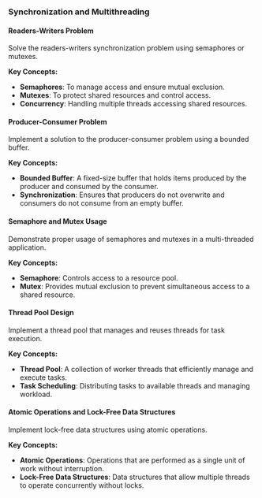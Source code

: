 ### Synchronization and Multithreading

#### Readers-Writers Problem
Solve the readers-writers synchronization problem using semaphores or mutexes.

**Key Concepts:**
- **Semaphores**: To manage access and ensure mutual exclusion.
- **Mutexes**: To protect shared resources and control access.
- **Concurrency**: Handling multiple threads accessing shared resources.

#### Producer-Consumer Problem
Implement a solution to the producer-consumer problem using a bounded buffer.

**Key Concepts:**
- **Bounded Buffer**: A fixed-size buffer that holds items produced by the producer and consumed by the consumer.
- **Synchronization**: Ensures that producers do not overwrite and consumers do not consume from an empty buffer.

#### Semaphore and Mutex Usage
Demonstrate proper usage of semaphores and mutexes in a multi-threaded application.

**Key Concepts:**
- **Semaphore**: Controls access to a resource pool.
- **Mutex**: Provides mutual exclusion to prevent simultaneous access to a shared resource.

#### Thread Pool Design
Implement a thread pool that manages and reuses threads for task execution.

**Key Concepts:**
- **Thread Pool**: A collection of worker threads that efficiently manage and execute tasks.
- **Task Scheduling**: Distributing tasks to available threads and managing workload.

#### Atomic Operations and Lock-Free Data Structures
Implement lock-free data structures using atomic operations.

**Key Concepts:**
- **Atomic Operations**: Operations that are performed as a single unit of work without interruption.
- **Lock-Free Data Structures**: Data structures that allow multiple threads to operate concurrently without locks.

